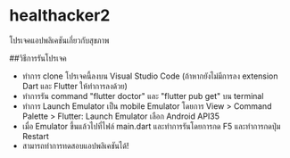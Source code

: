 # healthacker2

โปรเจคแอปพลิเคชันเกี่ยวกับสุขภาพ

##วิธีการรันโปรเจค

- ทำการ clone โปรเจคนี้ลงบน Visual Studio Code (ถ้าหากยังไม่มีการลง extension Dart และ Flutter ให้ทำการลงด้วย)
- ทำการรัน command "flutter doctor" และ "flutter pub get" บน terminal
- ทำการ Launch Emulator เป็น mobile Emulator โดยการ View > Command Palette > Flutter: Launch Emulator เลือก Android API35
- เมื่อ Emulator ขึ้นแล้วไปที่ไฟล์ main.dart และทำการรันโดยการกด F5 และทำการกดปุ่ม Restart
- สามารถทำการทดสอบแอปพลิเคชันได้!
